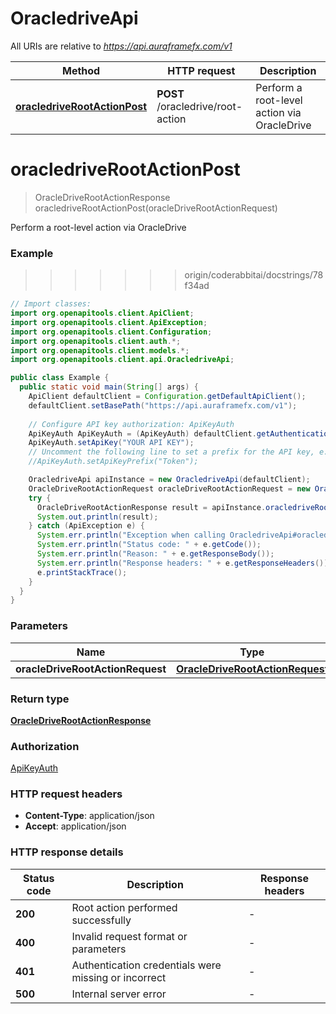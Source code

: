 # OracledriveApi

All URIs are relative to *https://api.auraframefx.com/v1*

| Method | HTTP request | Description |
|------------- | ------------- | -------------|
| [**oracledriveRootActionPost**](OracledriveApi.md#oracledriveRootActionPost) | **POST** /oracledrive/root-action | Perform a root-level action via OracleDrive |


<a id="oracledriveRootActionPost"></a>
# **oracledriveRootActionPost**
> OracleDriveRootActionResponse oracledriveRootActionPost(oracleDriveRootActionRequest)

Perform a root-level action via OracleDrive

### Example
>>>>>>> origin/coderabbitai/docstrings/78f34ad
```java
// Import classes:
import org.openapitools.client.ApiClient;
import org.openapitools.client.ApiException;
import org.openapitools.client.Configuration;
import org.openapitools.client.auth.*;
import org.openapitools.client.models.*;
import org.openapitools.client.api.OracledriveApi;

public class Example {
  public static void main(String[] args) {
    ApiClient defaultClient = Configuration.getDefaultApiClient();
    defaultClient.setBasePath("https://api.auraframefx.com/v1");
    
    // Configure API key authorization: ApiKeyAuth
    ApiKeyAuth ApiKeyAuth = (ApiKeyAuth) defaultClient.getAuthentication("ApiKeyAuth");
    ApiKeyAuth.setApiKey("YOUR API KEY");
    // Uncomment the following line to set a prefix for the API key, e.g. "Token" (defaults to null)
    //ApiKeyAuth.setApiKeyPrefix("Token");

    OracledriveApi apiInstance = new OracledriveApi(defaultClient);
    OracleDriveRootActionRequest oracleDriveRootActionRequest = new OracleDriveRootActionRequest(); // OracleDriveRootActionRequest | 
    try {
      OracleDriveRootActionResponse result = apiInstance.oracledriveRootActionPost(oracleDriveRootActionRequest);
      System.out.println(result);
    } catch (ApiException e) {
      System.err.println("Exception when calling OracledriveApi#oracledriveRootActionPost");
      System.err.println("Status code: " + e.getCode());
      System.err.println("Reason: " + e.getResponseBody());
      System.err.println("Response headers: " + e.getResponseHeaders());
      e.printStackTrace();
    }
  }
}
```

### Parameters

| Name | Type | Description  | Notes |
|------------- | ------------- | ------------- | -------------|
| **oracleDriveRootActionRequest** | [**OracleDriveRootActionRequest**](OracleDriveRootActionRequest.md)|  | |

### Return type

[**OracleDriveRootActionResponse**](OracleDriveRootActionResponse.md)

### Authorization

[ApiKeyAuth](../README.md#ApiKeyAuth)

### HTTP request headers

 - **Content-Type**: application/json
 - **Accept**: application/json

### HTTP response details
| Status code | Description | Response headers |
|-------------|-------------|------------------|
| **200** | Root action performed successfully |  -  |
| **400** | Invalid request format or parameters |  -  |
| **401** | Authentication credentials were missing or incorrect |  -  |
| **500** | Internal server error |  -  |

